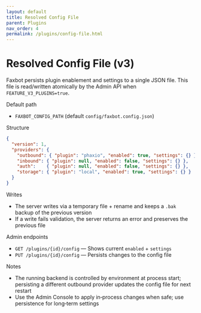 ```yaml
---
layout: default
title: Resolved Config File
parent: Plugins
nav_order: 4
permalink: /plugins/config-file.html
---
```


# Resolved Config File (v3)

Faxbot persists plugin enablement and settings to a single JSON file. This file is read/written atomically by the Admin API when `FEATURE_V3_PLUGINS=true`.

Default path
- `FAXBOT_CONFIG_PATH` (default `config/faxbot.config.json`)

Structure
```json
{
  "version": 1,
  "providers": {
    "outbound": { "plugin": "phaxio", "enabled": true, "settings": {} },
    "inbound": { "plugin": null, "enabled": false, "settings": {} },
    "auth":    { "plugin": null, "enabled": false, "settings": {} },
    "storage": { "plugin": "local", "enabled": true, "settings": {} }
  }
}
```

Writes
- The server writes via a temporary file + rename and keeps a `.bak` backup of the previous version
- If a write fails validation, the server returns an error and preserves the previous file

Admin endpoints
- `GET /plugins/{id}/config` — Shows current `enabled` + `settings`
- `PUT /plugins/{id}/config` — Persists changes to the config file

Notes
- The running backend is controlled by environment at process start; persisting a different outbound provider updates the config file for next restart
- Use the Admin Console to apply in‑process changes when safe; use persistence for long‑term settings
